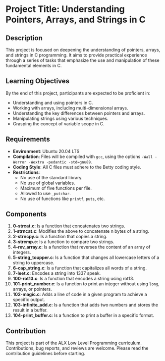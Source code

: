 # Project Title: Understanding Pointers, Arrays, and Strings in C

## Description

This project is focused on deepening the understanding of pointers, arrays, and strings in C programming. It aims to provide practical experience through a series of tasks that emphasize the use and manipulation of these fundamental elements in C.

## Learning Objectives

By the end of this project, participants are expected to be proficient in:

- Understanding and using pointers in C.
- Working with arrays, including multi-dimensional arrays.
- Understanding the key differences between pointers and arrays.
- Manipulating strings using various techniques.
- Grasping the concept of variable scope in C.

## Requirements

- **Environment**: Ubuntu 20.04 LTS
- **Compilation**: Files will be compiled with `gcc`, using the options `-Wall -Werror -Wextra -pedantic -std=gnu89`.
- **Coding Style**: All C files must adhere to the Betty coding style.
- **Restrictions**:
  - No use of the standard library.
  - No use of global variables.
  - Maximum of five functions per file.
  - Allowed to use `_putchar`.
  - No use of functions like `printf`, `puts`, etc.

## Components

1. **0-strcat.c**: Is a function that concatenates two strings.
2. **1-strncat.c**: Modifies the above to concatenate n bytes of a string.
3. **2-strncpy.c**: Is a function that copies a string.
4. **3-strcmp.c**: Is a function to compare two strings.
5. **4-rev_array.c**: Is a function that reverses the content of an array of integers.
6. **5-string_toupper.c**: Is a function that changes all lowercase letters of a string to uppercase.
7. **6-cap_string.c**: Is a function that capitalizes all words of a string.
8. **7-leet.c**: Encodes a string into 1337 speak.
9. **100-rot13.c**: Is a function that encodes a string using rot13.
10. **101-print_number.c**: Is a function to print an integer without using `long`, arrays, or pointers.
11. **102-magic.c**: Adds a line of code in a given program to achieve a specific output.
12. **103-infinite_add.c**: Is a function that adds two numbers and stores the result in a buffer.
13. **104-print_buffer.c**: Is a function to print a buffer in a specific format.

## Contribution

This project is part of the ALX Low Level Programming curriculum. Contributions, bug reports, and reviews are welcome. Please read the contribution guidelines before starting.
